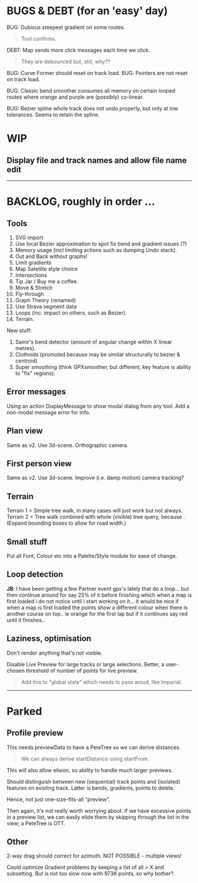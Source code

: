 
# BUGS & DEBT (for an 'easy' day)

BUG: Dubious steepest gradient on some routes. 
> Tool confirms.

DEBT: Map sends more click messages each time we click. 
> They are debounced but, still, why??

BUG: Curve Former should reset on track load.
BUG: Pointers are not reset on track load.

BUG: Classic bend smoother consumes all memory on certain looped routes where
     orange and purple are (possibly) co-linear.

BUG: Bezier spline whole track does not undo properly, 
     but only at low tolerances. Seems to retain the spline.

# WIP

## Display file and track names and allow file name edit

---

# BACKLOG, roughly in order ...

## Tools

1. SVG import
2. Use local Bezier approximation to spot fix bend and gradient issues (?)
3. Memory usage (incl limiting actions such as dumping Undo stack).
4. Out and Back without graphs!
5. Limit gradients
6. Map Satellite style choice
7. Intersections
8. Tip Jar / Buy me a coffee.
9. Move & Stretch
10. Fly-through
11. Graph Theory (renamed)
12. Use Strava segment data
13. Loops (inc. impact on others, such as Bezier).
14. Terrain.

New stuff:
1. Samir's bend detector (amount of angular change within X linear metres).
2. Clothoids (promoted because may be similar structurally to bezier & centroid)
3. Super smoothing  (think GPXsmoother, but different, key feature is ability to "fix" regions).

## Error messages

Using an action DisplayMessage to show modal dialog from any tool. 
Add a non-modal message error for info.

## Plan view

Same as v2. Use 3d-scene. Orthographic camera.

## First person view

Same as v2. Use 3d-scene. Improve (i.e. damp motion) camera tracking?

## Terrain

Terrain 1 = Simple tree walk, in many cases will just work but not always.
Terrain 2 = Tree walk combined with whole (visible) tree query, because <track loops>.
(Expand bounding boxes to allow for road width.)

## Small stuff

Put all Font, Colour etc into a Palette/Style module for ease of change.

## Loop detection

**JB**: I have been getting a few Partner event gpx's lately that do a loop... but then continue around for say 25% of it before finishing which when a map is first loaded i do not notice until i start working on it... it would be nice if when a map is first loaded the points show a different colour when there is another course on top.. ie orange for the first lap but if it continues say red until it finishes..

## Laziness, optimisation

Don't render anything that's not visible.

Disable Live Preview for large tracks or large selections.
Better, a user-chosen threshold of number of points for live preview.
> Add this to "global state" which needs to pass aroud, like Imperial.

---

# Parked

## Profile preview

This needs previewData to have a PeteTree so we can derive distances.
> We can always derive startDistance using startFrom.

This will also allow elision, so ability to handle much larger previews.

Should distinguish between new (sequential) track points and (isolated) features
on existing track. Latter is bends, gradients, points to delete.

Hence, not just one-size-fits-all "preview".

Then again, it's not really worth worrying about. If we have excessive points
in a preview list, we can easily elide them by skipping through the list in the
view; a PeteTree is OTT.

## Other 

2-way drag should correct for azimuth. NOT POSSIBLE - multiple views!

Could optimize Gradient problems by keeping a list of all > X and subsetting.
But is not too slow now with 973K points, so why bother?.